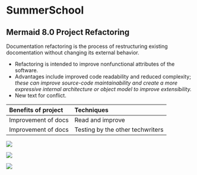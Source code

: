 # SummerSchool

## Mermaid 8.0 Project Refactoring
Documentation refactoring is the process of restructuring existing docomentation without changing its external behavior.
- Refactoring is intended to improve nonfunctional attributes of the software.
- Advantages include improved code readability and reduced complexity; *these can improve source-code maintainability and create a more expressive internal architecture or object model to improve extensibility.*
- New text for conflict.

| Benefits of project | Techniques                       |
|:--------------------|:---------------------------------|
| Improvement of docs | Read and improve                 |
| Improvement of docs | Testing by the other techwriters |


![](http://www.52dazhew.com/data/out/62/585899957-cute-pig-wallpapers-for-ipad.jpg)

![](file:///Users/a.malukhina/Pictures/99px_ru_wallpaper_457_mini_svinka_the_pig_artlist_collection.jpg)

![](https://pandao.github.io/editor.md/examples/images/4.jpg)
